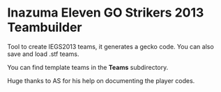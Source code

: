 # Inazuma Eleven GO Strikers 2013 Teambuilder

Tool to create IEGS2013 teams, it generates a gecko code. You can also save and load .stf teams.

You can find template teams in the **Teams** subdirectory.

Huge thanks to AS for his help on documenting the player codes.
